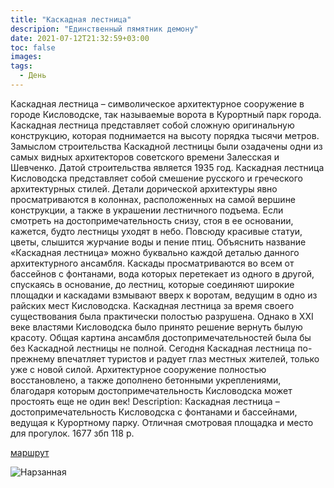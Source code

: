 ```yaml
---
title: "Каскадная лестница"
descripion: "Единственный пямятник демону"
date: 2021-07-12T21:32:59+03:00
toc: false
images:
tags:
  - День
---
```


Каскадная лестница – символическое архитектурное сооружение в городе Кисловодске, так называемые ворота в Курортный парк города. Каскадная лестница представляет собой сложную оригинальную конструкцию, которая поднимается на высоту порядка тысячи метров. Замыслом строительства Каскадной лестницы были озадачены одни из самых видных архитекторов советского времени Залесская и Шевченко. Датой строительства  является 1935 год.
Каскадная лестница Кисловодска представляет собой смешение русского и греческого архитектурных стилей. Детали дорической архитектуры явно просматриваются в колоннах, расположенных на самой вершине конструкции, а также в украшении лестничного подъема. Если смотреть на достопримечательность снизу, стоя в ее основании, кажется, будто лестницы уходят в небо. Повсюду красивые статуи, цветы, слышится журчание воды и пение птиц.
Объяснить название «Каскадная лестница» можно буквально каждой деталью данного архитектурного ансамбля. Каскады просматриваются во всем от бассейнов с фонтанами, вода которых перетекает из одного в другой, спускаясь в основание, до лестниц, которые соединяют широкие площадки и каскадами взмывают вверх к воротам, ведущим в одно из райских мест Кисловодска.
Каскадная лестница за время своего существования была практически полостью разрушена. Однако в XXI веке властями Кисловодска было принято решение вернуть былую красоту. Общая картина ансамбля достопримечательностей была бы без Каскадной лестницы не полной.
Сегодня Каскадная лестница по-прежнему впечатляет туристов и радует глаз местных жителей, только уже с новой силой. Архитектурное сооружение полностью восстановлено, а также дополнено бетонными укреплениями, благодаря которым достопримечательность Кисловодска может простоять еще не один век!
Description:
Каскадная лестница – достопримечательность Кисловодска с фонтанами и бассейнами, ведущая к Курортному парку. Отличная смотровая площадка и место для прогулок.
1677 збп  118 р.

[маршрут](https://goo.gl/maps/V7MLzwVLU6zS32698)

![Нарзанная](/img/kaskadnaya-lestnitsa-700x465.jpg)
